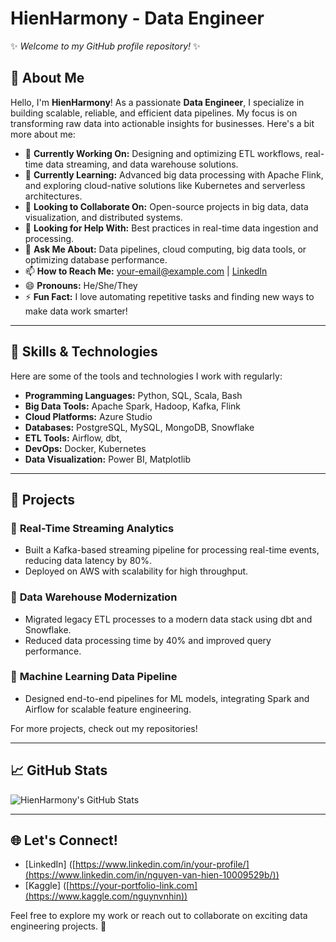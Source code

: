 # HienHarmony - Data Engineer

✨ _Welcome to my GitHub profile repository!_ ✨

## 🌟 About Me
Hello, I'm **HienHarmony**! As a passionate **Data Engineer**, I specialize in building scalable, reliable, and efficient data pipelines. My focus is on transforming raw data into actionable insights for businesses. Here's a bit more about me:

- 🔭 **Currently Working On:** Designing and optimizing ETL workflows, real-time data streaming, and data warehouse solutions.
- 🌱 **Currently Learning:** Advanced big data processing with Apache Flink, and exploring cloud-native solutions like Kubernetes and serverless architectures.
- 👯 **Looking to Collaborate On:** Open-source projects in big data, data visualization, and distributed systems.
- 🤔 **Looking for Help With:** Best practices in real-time data ingestion and processing.
- 💬 **Ask Me About:** Data pipelines, cloud computing, big data tools, or optimizing database performance.
- 📫 **How to Reach Me:** [your-email@example.com](mailto:your-email@example.com) | [LinkedIn](https://www.linkedin.com/in/your-profile/)
- 😄 **Pronouns:** He/She/They
- ⚡ **Fun Fact:** I love automating repetitive tasks and finding new ways to make data work smarter!

---

## 🔧 Skills & Technologies
Here are some of the tools and technologies I work with regularly:

- **Programming Languages:** Python, SQL, Scala, Bash
- **Big Data Tools:** Apache Spark, Hadoop, Kafka, Flink
- **Cloud Platforms:**  Azure Studio
- **Databases:** PostgreSQL, MySQL, MongoDB, Snowflake
- **ETL Tools:** Airflow, dbt,
- **DevOps:** Docker, Kubernetes
- **Data Visualization:**  Power BI, Matplotlib

---

## 📂 Projects

### 🔹 **Real-Time Streaming Analytics**
- Built a Kafka-based streaming pipeline for processing real-time events, reducing data latency by 80%.
- Deployed on AWS with scalability for high throughput.

### 🔹 **Data Warehouse Modernization**
- Migrated legacy ETL processes to a modern data stack using dbt and Snowflake.
- Reduced data processing time by 40% and improved query performance.

### 🔹 **Machine Learning Data Pipeline**
- Designed end-to-end pipelines for ML models, integrating Spark and Airflow for scalable feature engineering.

For more projects, check out my repositories!

---

## 📈 GitHub Stats

![HienHarmony's GitHub Stats](https://github-readme-stats.vercel.app/api?username=HienHarmony&show_icons=true&theme=radical)

---

## 🌐 Let's Connect!
- [LinkedIn] ([https://www.linkedin.com/in/your-profile/](https://www.linkedin.com/in/nguyen-van-hien-10009529b/))
- [Kaggle] ([https://your-portfolio-link.com](https://www.kaggle.com/nguynvnhin))

Feel free to explore my work or reach out to collaborate on exciting data engineering projects. 🚀
